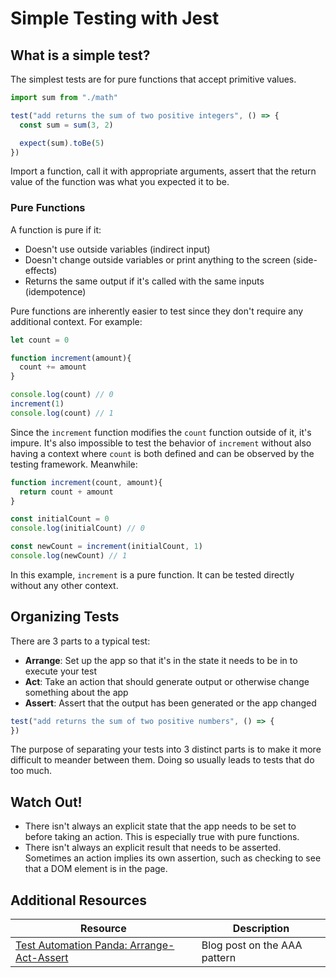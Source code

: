 # Simple Testing with Jest

## What is a simple test?

The simplest tests are for pure functions that accept primitive values.

```js
import sum from "./math"

test("add returns the sum of two positive integers", () => {
  const sum = sum(3, 2)

  expect(sum).toBe(5)
})
```

Import a function, call it with appropriate arguments, assert that the return value of the function was what you expected it to be.

### Pure Functions

A function is pure if it:

* Doesn't use outside variables (indirect input)
* Doesn't change outside variables or print anything to the screen (side-effects)
* Returns the same output if it's called with the same inputs (idempotence)

Pure functions are inherently easier to test since they don't require any additional context. For example:

```js
let count = 0

function increment(amount){
  count += amount
}

console.log(count) // 0
increment(1)
console.log(count) // 1
```

Since the `increment` function modifies the `count` function outside of it, it's impure. It's also impossible to test the behavior of `increment` without also having a context where `count` is both defined and can be observed by the testing framework. Meanwhile:

```js
function increment(count, amount){
  return count + amount
}

const initialCount = 0
console.log(initialCount) // 0

const newCount = increment(initialCount, 1)
console.log(newCount) // 1
```

In this example, `increment` is a pure function. It can be tested directly without any other context.

## Organizing Tests

There are 3 parts to a typical test:

* **Arrange**: Set up the app so that it's in the state it needs to be in to execute your test
* **Act**: Take an action that should generate output or otherwise change something about the app
* **Assert**: Assert that the output has been generated or the app changed

```js
test("add returns the sum of two positive numbers", () => {
})
```

The purpose of separating your tests into 3 distinct parts is to make it more difficult to meander between them. Doing so usually leads to tests that do too much.

## Watch Out!

* There isn't always an explicit state that the app needs to be set to before taking an action. This is especially true with pure functions.
* There isn't always an explicit result that needs to be asserted. Sometimes an action implies its own assertion, such as checking to see that a DOM element is in the page.

## Additional Resources

| Resource | Description |
| --- | --- |
| [Test Automation Panda: Arrange-Act-Assert](https://automationpanda.com/2020/07/07/arrange-act-assert-a-pattern-for-writing-good-tests/) | Blog post on the AAA pattern |
